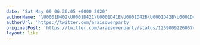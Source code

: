 ```yaml
---
date: 'Sat May 09 06:36:05 +0000 2020'
authorName: "\U0001D402\U0001D421\U0001D41E\U0001D42B\U0001D42B\U0001D432 \U0001D41C\U0001D421\U0001D41E\U0001D42B\U0001D42B\U0001D432"
authorUrl: 'https://twitter.com/araisoverparty'
originalPost: 'https://twitter.com/araisoverparty/status/1259009226057428992'
layout: like
---
```

